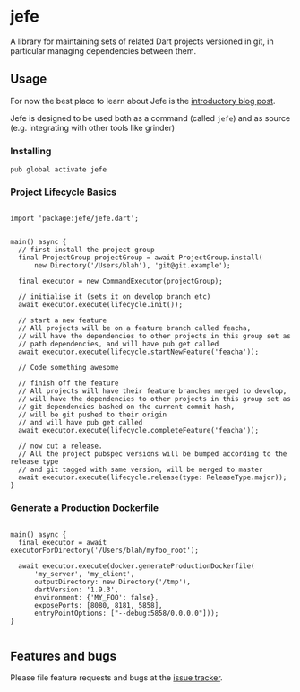 # jefe

A library for maintaining sets of related Dart projects versioned in git, in particular managing dependencies between them.

## Usage

For now the best place to learn about Jefe is the 
[introductory blog post](http://backlogio.blogspot.com/2015/04/managing-your-dart-projects-like-jefe.html).

Jefe is designed to be used both as a command (called `jefe`) and as source (e.g. integrating with other tools like grinder)

### Installing


```
pub global activate jefe
```


### Project Lifecycle Basics

```

import 'package:jefe/jefe.dart';


main() async {
  // first install the project group
  final ProjectGroup projectGroup = await ProjectGroup.install(
      new Directory('/Users/blah'), 'git@git.example');

  final executor = new CommandExecutor(projectGroup);

  // initialise it (sets it on develop branch etc)
  await executor.execute(lifecycle.init());

  // start a new feature
  // All projects will be on a feature branch called feacha,
  // will have the dependencies to other projects in this group set as
  // path dependencies, and will have pub get called
  await executor.execute(lifecycle.startNewFeature('feacha'));

  // Code something awesome

  // finish off the feature
  // All projects will have their feature branches merged to develop,
  // will have the dependencies to other projects in this group set as
  // git dependencies bashed on the current commit hash,
  // will be git pushed to their origin
  // and will have pub get called
  await executor.execute(lifecycle.completeFeature('feacha'));

  // now cut a release.
  // All the project pubspec versions will be bumped according to the release type
  // and git tagged with same version, will be merged to master
  await executor.execute(lifecycle.release(type: ReleaseType.major));
}

```

### Generate a Production Dockerfile

```

main() async {
  final executor = await executorForDirectory('/Users/blah/myfoo_root');

  await executor.execute(docker.generateProductionDockerfile(
      'my_server', 'my_client',
      outputDirectory: new Directory('/tmp'),
      dartVersion: '1.9.3',
      environment: {'MY_FOO': false},
      exposePorts: [8080, 8181, 5858],
      entryPointOptions: ["--debug:5858/0.0.0.0"]));
}


```


## Features and bugs

Please file feature requests and bugs at the [issue tracker][tracker].

[tracker]: https://github.com/Andersmholmgren/jefe/issues
